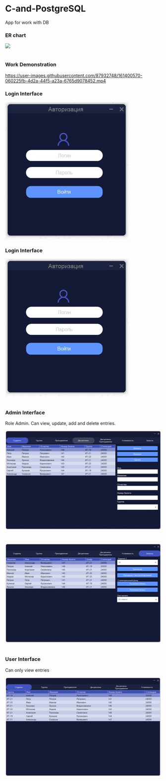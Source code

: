 # C-and-PostgreSQL
App for work with DB


### ER сhart
<div>
  <img src="https://user-images.githubusercontent.com/87932748/159129581-c67a75d3-d0b9-4338-b29b-b19218e8f5a0.jpg" width="500">
</div>

<h1 align="center"></h1>


### Work Demonstration
https://user-images.githubusercontent.com/87932748/161400570-060225fb-4d2a-44f5-a23a-6765d9078452.mp4


### Login Interface
![Login Form](images/1.jpg)
### Login Interface
![Login Form](images/1.jpg)

<h1 align="center"></h1>

### Admin Interface

Role Admin. Can view, update, add and delete entries.

![Admin Interface](images/2.jpg)

<h1 align="center"></h1>

![Admin Interface](images/3.jpg)

<h1 align="center"></h1>

### User Interface

Can only view entries

![User interface](images/4.jpg)


